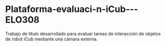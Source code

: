 # Plataforma-evaluaci-n-iCub---ELO308
Trabajo de título desarrollado para evaluar tareas de interacción de objetos de robot iCub mediante una cámara externa.
